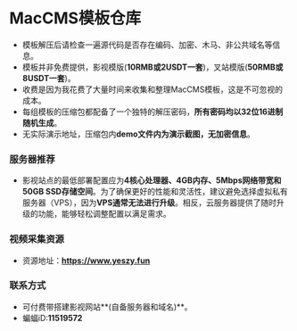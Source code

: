# MacCMS模板仓库
- 模板解压后请检查一遍源代码是否存在编码、加密、木马、非公共域名等信息。
- 模板并非免费提供，影视模版(**10RMB或2USDT一套**)，叉站模版(**50RMB或8USDT一套**)。
- 收费是因为我花费了大量时间来收集和整理MacCMS模板，这是不可忽视的成本。
- 每组模板的压缩包都配备了一个独特的解压密码，**所有密码均以32位16进制随机生成**。
- 无实际演示地址，压缩包内**demo文件内为演示截图，无加密信息**。

### 服务器推荐
- 影视站点的最低部署配置应为**4核心处理器、4GB内存、5Mbps网络带宽和50GB SSD存储空间**。为了确保更好的性能和灵活性，建议避免选择虚拟私有服务器（VPS），因为**VPS通常无法进行升级**。相反，云服务器提供了随时升级的功能，能够轻松调整配置以满足需求。

### 视频采集资源
- 资源地址：**https://www.yeszy.fun**

### 联系方式
- 可付费带搭建影视网站**(自备服务器和域名)**。
- 蝙蝠iD:**11519572**
